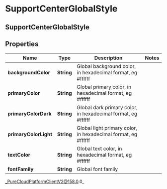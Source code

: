 # SupportCenterGlobalStyle

## SupportCenterGlobalStyle

## Properties

|Name | Type | Description | Notes|
|------------ | ------------- | ------------- | -------------|
| **backgroundColor** | **String** | Global background color, in hexadecimal format, eg #ffffff | |
| **primaryColor** | **String** | Global primary color, in hexadecimal format, eg #ffffff | |
| **primaryColorDark** | **String** | Global dark primary color, in hexadecimal format, eg #ffffff | |
| **primaryColorLight** | **String** | Global light primary color, in hexadecimal format, eg #ffffff | |
| **textColor** | **String** | Global text color, in hexadecimal format, eg #ffffff | |
| **fontFamily** | **String** | Global font family | |



_PureCloudPlatformClientV2@158.0.0_

